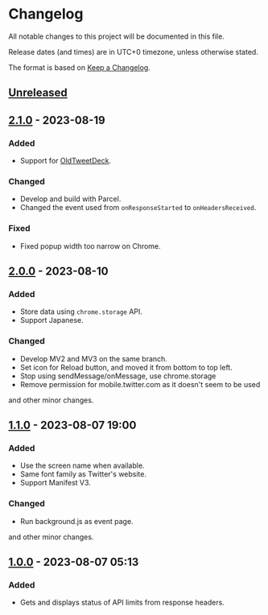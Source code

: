 # Changelog

All notable changes to this project will be documented in this file.

Release dates (and times) are in UTC+0 timezone, unless otherwise stated.

The format is based on [Keep a Changelog](https://keepachangelog.com/en/1.0.0/).

## [Unreleased]

## [2.1.0] - 2023-08-19

### Added

- Support for [OldTweetDeck](https://github.com/dimdenGD/OldTweetDeck).

### Changed

- Develop and build with Parcel.
- Changed the event used from `onResponseStarted` to `onHeadersReceived`.

### Fixed

- Fixed popup width too narrow on Chrome.

## [2.0.0] - 2023-08-10

### Added

- Store data using `chrome.storage` API.
- Support Japanese.

### Changed

- Develop MV2 and MV3 on the same branch.
- Set icon for Reload button, and moved it from bottom to top left.
- Stop using sendMessage/onMessage, use chrome.storage
- Remove permission for mobile.twitter.com as it doesn't seem to be used

and other minor changes.

## [1.1.0] - 2023-08-07 19:00

### Added

- Use the screen name when available.
- Same font family as Twitter's website.
- Support Manifest V3.

### Changed

- Run background.js as event page.

and other minor changes.

## [1.0.0] - 2023-08-07 05:13

### Added

- Gets and displays status of API limits from response headers.

[unreleased]: https://github.com/funame0/check-x-rate-limits/compare/v2.1.0...HEAD
[2.1.0]: https://github.com/funame0/check-x-rate-limits/compare/v2.0.0...v2.1.0
[2.0.0]: https://github.com/funame0/check-x-rate-limits/compare/v1.1.0...v2.0.0
[1.1.0]: https://github.com/funame0/check-x-rate-limits/compare/v1.0.0...v1.1.0
[1.0.0]: https://github.com/funame0/check-x-rate-limits/releases/tag/v1.0.0
